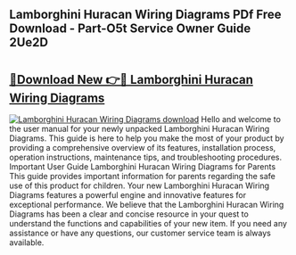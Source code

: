## Lamborghini Huracan Wiring Diagrams PDf Free Download - Part-O5t Service Owner Guide 2Ue2D

# <h2><a href="http://dfsfvb.blite.top/?on=Lamborghini+Huracan+Wiring+Diagrams">🔗Download New 👉🔴 Lamborghini Huracan Wiring Diagrams</a></h2>

[![Lamborghini Huracan Wiring Diagrams download](https://i.imgur.com/lujVjoI.png)](http://dfsfvb.blite.top/?on=Lamborghini+Huracan+Wiring+Diagrams)
Hello and welcome to the user manual for your newly unpacked Lamborghini Huracan Wiring Diagrams. This guide is here to help you make the most of your product by providing a comprehensive overview of its features, installation process, operation instructions, maintenance tips, and troubleshooting procedures. Important User Guide Lamborghini Huracan Wiring Diagrams for Parents This guide provides important information for parents regarding the safe use of this product for children. Your new Lamborghini Huracan Wiring Diagrams features a powerful engine and innovative features for exceptional performance. We believe that the Lamborghini Huracan Wiring Diagrams has been a clear and concise resource in your quest to understand the functions and capabilities of your new item. If you need any assistance or have any questions, our customer service team is always available.
